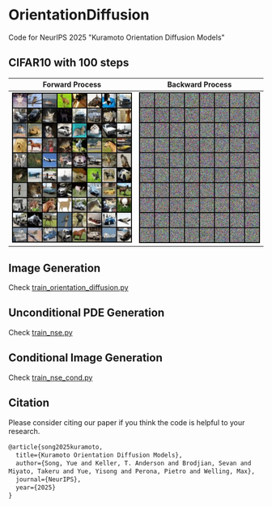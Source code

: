 # OrientationDiffusion
Code for NeurIPS 2025 "Kuramoto Orientation Diffusion Models"

## CIFAR10 with 100 steps

| Forward Process |Backward Process |
|:-------------------------:|:-------------------------:|
|<img src="ezgif-7aa61210995fe3.gif"/> |<img src="ezgif-7e498575768660.gif"/>|


## Image Generation

Check [train_orientation_diffusion.py](https://github.com/KingJamesSong/OrientationDiffusion/blob/main/train_orientation_diffusion.py)

## Unconditional PDE Generation

Check [train_nse.py](https://github.com/KingJamesSong/OrientationDiffusion/blob/main/train_nse.py)

## Conditional Image Generation

Check [train_nse_cond.py](https://github.com/KingJamesSong/OrientationDiffusion/blob/main/train_nse_cond.py)

## Citation

Please consider citing our paper if you think the code is helpful to your research.

```
@article{song2025kuramoto,
  title={Kuramoto Orientation Diffusion Models},
  author={Song, Yue and Keller, T. Anderson and Brodjian, Sevan and Miyato, Takeru and Yue, Yisong and Perona, Pietro and Welling, Max},
  journal={NeurIPS},
  year={2025}
}
```

